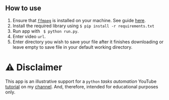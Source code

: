 ## How to use
1. Ensure that [`ffmpeg`](https://ffmpeg.org/download.html#releases) is installed on your machine. See guide [here](https://video.stackexchange.com/questions/20495/how-do-i-set-up-and-use-ffmpeg-in-windows).
2. Install the required library using `$ pip install -r requirements.txt`
3. Run app with ` $ python run.py`.
4. Enter video `url`.
5. Enter directory you wish to save your file after it finishes downloading or leave empty to save file in your default working directory.

# ⚠ Disclaimer
This app is an illustrative support for a `python` *tasks automation* YouTube [tutorial](https://www.youtube.com/watch?v=FsNPdhWmil4&feature=youtu.be&ab_channel=ImdadAhad) on my [channel](https://www.youtube.com/channel/UC2vT_yPHGqD4rYn104PjBUw). And, therefore, intended for educational purposes only.
